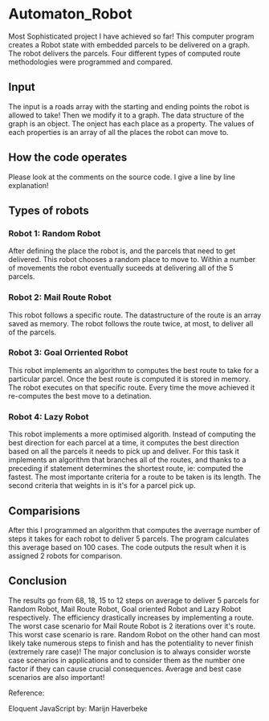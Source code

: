 # Automaton_Robot
Most Sophisticated project I have achieved so far! This computer program creates a Robot state with embedded parcels to be delivered on a graph. The robot delivers the parcels. Four different types of computed route methodologies were programmed and compared.


## Input

The input is a roads array with the starting and ending points the robot is allowed to take! Then we modify it to a graph. The data structure of the graph is an object. The onject has each place as a property. The values of each properties is an array of all the places the robot can move to.

## How the code operates

Please look at the comments on the source code. I give a line by line explanation!

## Types of robots
### Robot 1: Random Robot
After defining the place the robot is, and the parcels that need to get delivered. This robot chooses a random place to move to. Within a number of movements the robot eventually suceeds at delivering all of the 5 parcels.
### Robot 2: Mail Route Robot
This robot follows a specific route. The datastructure of the route is an array saved as memory. The robot follows the route twice, at most, to deliver all of the parcels.
### Robot 3: Goal Orriented Robot
This robot implements an algorithm to computes the best route to take for a particular parcel. Once the best route is computed it is stored in memory. The robot executes on that specific route. Every time the move achieved it re-computes the best move to a detination. 
### Robot 4: Lazy Robot
This robot implements a more optimised algorith. Instead of computing the best direction for each parcel at a time, it computes the best direction based on all the parcels it needs to pick up and deliver. For this task it implements an algorithm that branches all of the routes, and thanks to a preceding if statement determines the shortest route, ie: computed the fastest. The most importante criteria for a route to be taken is its length. The second criteria that weights in is it's for a parcel pick up. 

## Comparisions
After this I programmed an algorithm that computes the averrage number of steps it takes for each robot to deliver 5 parcels. The program calculates this average based on 100 cases. The code outputs the result when it is assigned 2 robots for comparison.

## Conclusion
The results go from 68, 18, 15 to 12 steps on average to deliver 5 parcels for Random Robot, Mail Route Robot, Goal oriented Robot and Lazy Robot respectively. The efficiency drastically increases by implementing a route. The worst case scenario for Mail Route Robot is 2 iterations over it's route. This worst case scenario is rare. Random Robot on the other hand can most likely take numerous steps to finish and has the potentiality to never finish (extremely rare case)! The major conclusion is to always consider worste case scenarios in applications and to consider them as the number one factor if they can cause crucial consequences. Average and best case scenarios are also important! 

Reference:

Eloquent JavaScript by: Marijn Haverbeke
